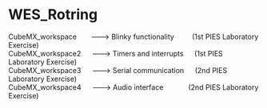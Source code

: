# WES_Rotring
CubeMX_workspace&emsp;&emsp;---> Blinky functionality &emsp;&emsp; (1st PIES Laboratory Exercise)\
CubeMX_workspace2 &emsp;	---> Timers and interrupts &emsp; (1st PIES Laboratory Exercise)\
CubeMX_workspace3 &emsp; ---> Serial communication &emsp;	(2nd PIES Laboratory Exercise)\
CubeMX_workspace4	&emsp;  ---> Audio interface &emsp;&emsp;&emsp; (2nd PIES Laboratory Exercise)
